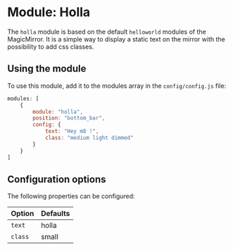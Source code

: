 # Module: Holla
The `holla` module is based on the default `helloworld` modules of the MagicMirror. It is a simple way to display a static text on the mirror with the possibility to add css classes.

## Using the module

To use this module, add it to the modules array in the `config/config.js` file:

````javascript
modules: [
	{
		module: "holla",
		position: "bottom_bar",
		config: {			
			text: "Hey m8 !",
			class: "medium light dimmed"
		}
	}
]
````

## Configuration options

The following properties can be configured:

| Option  | Defaults
| ------- | -----------
| `text`  | holla
| `class` | small

